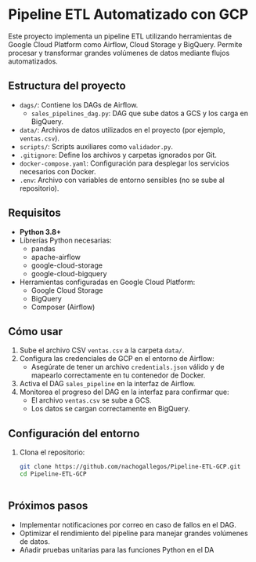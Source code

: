 # Pipeline ETL Automatizado con GCP

Este proyecto implementa un pipeline ETL utilizando herramientas de Google Cloud Platform como Airflow, Cloud Storage y BigQuery. Permite procesar y transformar grandes volúmenes de datos mediante flujos automatizados.

## Estructura del proyecto
- `dags/`: Contiene los DAGs de Airflow.
  - `sales_pipelines_dag.py`: DAG que sube datos a GCS y los carga en BigQuery.
- `data/`: Archivos de datos utilizados en el proyecto (por ejemplo, `ventas.csv`).
- `scripts/`: Scripts auxiliares como `validador.py`.
- `.gitignore`: Define los archivos y carpetas ignorados por Git.
- `docker-compose.yaml`: Configuración para desplegar los servicios necesarios con Docker.
- `.env`: Archivo con variables de entorno sensibles (no se sube al repositorio).

## Requisitos
- **Python 3.8+**
- Librerías Python necesarias:
  - pandas
  - apache-airflow
  - google-cloud-storage
  - google-cloud-bigquery
- Herramientas configuradas en Google Cloud Platform:
  - Google Cloud Storage
  - BigQuery
  - Composer (Airflow)

## Cómo usar
1. Sube el archivo CSV `ventas.csv` a la carpeta `data/`.
2. Configura las credenciales de GCP en el entorno de Airflow:
   - Asegúrate de tener un archivo `credentials.json` válido y de mapearlo correctamente en tu contenedor de Docker.
3. Activa el DAG `sales_pipeline` en la interfaz de Airflow.
4. Monitorea el progreso del DAG en la interfaz para confirmar que:
   - El archivo `ventas.csv` se sube a GCS.
   - Los datos se cargan correctamente en BigQuery.

## Configuración del entorno
1. Clona el repositorio:
   ```bash
   git clone https://github.com/nachogallegos/Pipeline-ETL-GCP.git
   cd Pipeline-ETL-GCP
 
 ## Próximos pasos

  - Implementar notificaciones por correo en caso de fallos en el DAG.
  - Optimizar el rendimiento del pipeline para manejar grandes volúmenes de datos.
  - Añadir pruebas unitarias para las funciones Python en el DA